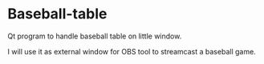 # Baseball-table

Qt program to handle baseball table on little window.

I will use it as external window for OBS tool to streamcast a baseball game.
